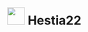 # <img src="https://github.com/Dinoy-Raj/Hestia22/blob/main/assets/logo/app-icon.png" width="40px"> Hestia22

